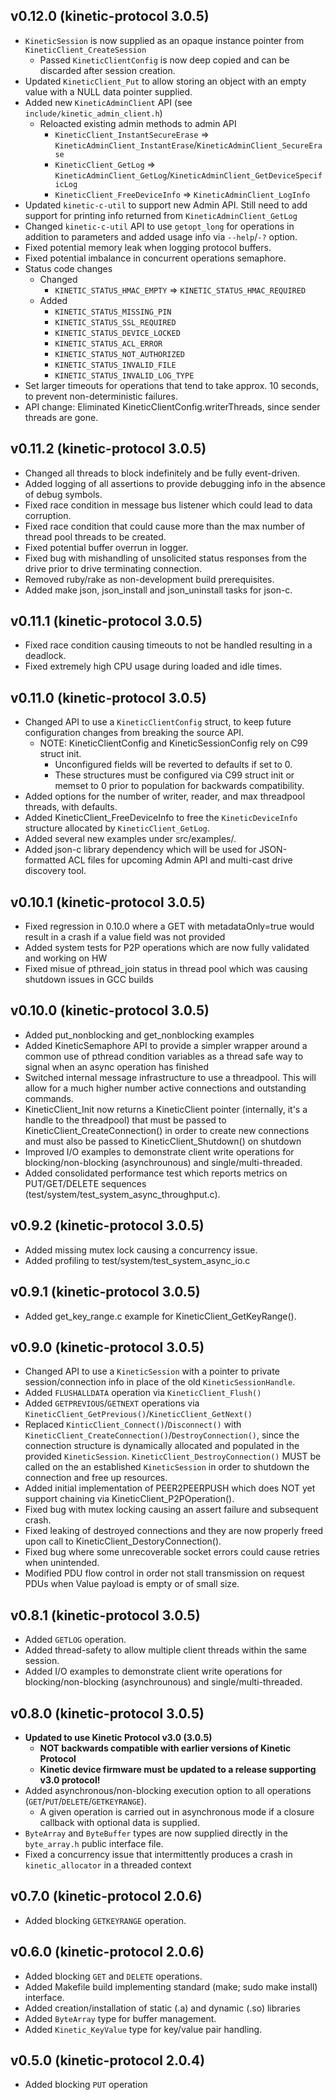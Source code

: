 v0.12.0 (kinetic-protocol 3.0.5)
--------------------------------
* `KineticSession` is now supplied as an opaque instance pointer from `KineticClient_CreateSession`
    * Passed `KineticClientConfig` is now deep copied and can be discarded after session creation.
* Updated `KineticClient_Put` to allow storing an object with an empty value with a NULL data pointer supplied.
* Added new `KineticAdminClient` API (see `include/kinetic_admin_client.h`)
    * Reloacted existing admin methods to admin API
        * `KineticClient_InstantSecureErase` => `KineticAdminClient_InstantErase`/`KineticAdminClient_SecureErase`
        * `KineticClient_GetLog` => `KineticAdminClient_GetLog`/`KineticAdminClient_GetDeviceSpecificLog`
        * `KineticClient_FreeDeviceInfo` => `KineticAdminClient_LogInfo`
* Updated `kinetic-c-util` to support new Admin API. Still need to add support for printing info returned from `KineticAdminClient_GetLog`
* Changed `kinetic-c-util` API to use `getopt_long` for operations in addition to parameters and added usage info via `--help`/`-?` option.
* Fixed potential memory leak when logging protocol buffers.
* Fixed potential imbalance in concurrent operations semaphore.
* Status code changes
    * Changed
        * `KINETIC_STATUS_HMAC_EMPTY` => `KINETIC_STATUS_HMAC_REQUIRED`
    * Added
        * `KINETIC_STATUS_MISSING_PIN`
        * `KINETIC_STATUS_SSL_REQUIRED`
        * `KINETIC_STATUS_DEVICE_LOCKED`
        * `KINETIC_STATUS_ACL_ERROR`
        * `KINETIC_STATUS_NOT_AUTHORIZED`
        * `KINETIC_STATUS_INVALID_FILE`
        * `KINETIC_STATUS_INVALID_LOG_TYPE`
* Set larger timeouts for operations that tend to take approx. 10 seconds, to prevent non-deterministic failures.
* API change: Eliminated KineticClientConfig.writerThreads, since sender threads are gone.

v0.11.2 (kinetic-protocol 3.0.5)
--------------------------------
* Changed all threads to block indefinitely and be fully event-driven.
* Added logging of all assertions to provide debugging info in the absence of debug symbols.
* Fixed race condition in message bus listener which could lead to data corruption.
* Fixed race condition that could cause more than the max number of thread pool threads to be created.
* Fixed potential buffer overrun in logger.
* Fixed bug with mishandling of unsolicited status responses from the drive prior to drive terminating connection.
* Removed ruby/rake as non-development build prerequisites.
* Added make json, json_install and json_uninstall tasks for json-c.

v0.11.1 (kinetic-protocol 3.0.5)
--------------------------------
* Fixed race condition causing timeouts to not be handled resulting in a deadlock.
* Fixed extremely high CPU usage during loaded and idle times.

v0.11.0 (kinetic-protocol 3.0.5)
--------------------------------
* Changed API to use a `KineticClientConfig` struct, to keep future configuration changes from breaking the source API.
    * NOTE: KineticClientConfig and KineticSessionConfig rely on C99 struct init.
        * Unconfigured fields will be reverted to defaults if set to 0.
        * These structures must be configured via C99 struct init or memset to 0 prior to population for backwards compatibility.
* Added options for the number of writer, reader, and max threadpool threads, with defaults.
* Added KineticClient_FreeDeviceInfo to free the `KineticDeviceInfo` structure allocated by `KineticClient_GetLog`.
* Added several new examples under src/examples/.
* Added json-c library dependency which will be used for JSON-formatted ACL files for upcoming Admin API and multi-cast drive discovery tool.

v0.10.1 (kinetic-protocol 3.0.5)
--------------------------------
* Fixed regression in 0.10.0 where a GET with metadataOnly=true would result in a crash if a value field was not provided
* Added system tests for P2P operations which are now fully validated and working on HW
* Fixed misue of pthread_join status in thread pool which was causing shutdown issues in GCC builds

v0.10.0 (kinetic-protocol 3.0.5)
--------------------------------
* Added put_nonblocking and get_nonblocking examples
* Added KineticSemaphore API to provide a simpler wrapper around a common use of pthread condition variables as a thread safe way to signal when an async operation has finished
* Switched internal message infrastructure to use a threadpool. This will allow for a much higher number active connections and outstanding commands.
* KineticClient_Init now returns a KineticClient pointer (internally, it's a handle to the threadpool) that must be passed to KineticClient_CreateConnection() in order to create new connections and must also be passed to KineticClient_Shutdown() on shutdown
* Improved I/O examples to demonstrate client write operations for blocking/non-blocking (asynchrounous) and single/multi-threaded.
* Added consolidated performance test which reports metrics on PUT/GET/DELETE sequences (test/system/test_system_async_throughput.c).

v0.9.2 (kinetic-protocol 3.0.5)
-------------------------------
* Added missing mutex lock causing a concurrency issue.
* Added profiling to test/system/test_system_async_io.c

v0.9.1 (kinetic-protocol 3.0.5)
-------------------------------
* Added get_key_range.c example for KineticClient_GetKeyRange().

v0.9.0 (kinetic-protocol 3.0.5)
-------------------------------
* Changed API to use a `KineticSession` with a pointer to private session/connection info in place of the old `KineticSessionHandle`.
* Added `FLUSHALLDATA` operation via `KineticClient_Flush()`
* Added `GETPREVIOUS`/`GETNEXT` operations via `KineticClient_GetPrevious()`/`KineticClient_GetNext()`
* Replaced `KinticClient_Connect()`/`Disconnect()` with `KineticClient_CreateConnection()`/`DestroyConnection()`, since the connection structure is dynamically allocated and populated in the provided `KineticSession`. `KineticClient_DestroyConnection()` MUST be called on the an established `KineticSession` in order to shutdown the connection and free up resources.
* Added initial implementation of PEER2PEERPUSH which does NOT yet support chaining via KineticClient_P2POperation().
* Fixed bug with mutex locking causing an assert failure and subsequent crash.
* Fixed leaking of destroyed connections and they are now properly freed upon call to KineticClient_DestoryConnection().
* Fixed bug where some unrecoverable socket errors could cause retries when unintended.
* Modified PDU flow control in order not stall transmission on request PDUs when Value payload is empty or of small size.

v0.8.1 (kinetic-protocol 3.0.5)
-------------------------------
* Added `GETLOG` operation.
* Added thread-safety to allow multiple client threads within the same session.
* Added I/O examples to demonstrate client write operations for blocking/non-blocking (asynchrounous) and single/multi-threaded.

v0.8.0 (kinetic-protocol 3.0.5)
-------------------------------
* **Updated to use Kinetic Protocol v3.0 (3.0.5)**
    * **NOT backwards compatible with earlier versions of Kinetic Protocol**
    * **Kinetic device firmware must be updated to a release supporting v3.0 protocol!**
* Added asynchronous/non-blocking execution option to all operations (`GET`/`PUT`/`DELETE`/`GETKEYRANGE`).
    * A given operation is carried out in asynchronous mode if a closure callback with optional data is supplied.
* `ByteArray` and `ByteBuffer` types are now supplied directly in the `byte_array.h` public interface file.
* Fixed a concurrency issue that intermittently produces a crash in `kinetic_allocator` in a threaded context

v0.7.0 (kinetic-protocol 2.0.6)
-------------------------------
* Added blocking `GETKEYRANGE` operation.

v0.6.0 (kinetic-protocol 2.0.6)
-------------------------------
* Added blocking `GET` and `DELETE` operations.
* Added Makefile build implementing standard (make; sudo make install) interface.
* Added creation/installation of static (.a) and dynamic (.so) libraries
* Added `ByteArray` type for buffer management.
* Added `Kinetic_KeyValue` type for key/value pair handling.

v0.5.0 (kinetic-protocol 2.0.4)
-------------------------------
* Added blocking `PUT` operation
